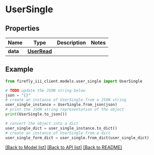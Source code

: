 # UserSingle


## Properties

Name | Type | Description | Notes
------------ | ------------- | ------------- | -------------
**data** | [**UserRead**](UserRead.md) |  | 

## Example

```python
from firefly_iii_client.models.user_single import UserSingle

# TODO update the JSON string below
json = "{}"
# create an instance of UserSingle from a JSON string
user_single_instance = UserSingle.from_json(json)
# print the JSON string representation of the object
print(UserSingle.to_json())

# convert the object into a dict
user_single_dict = user_single_instance.to_dict()
# create an instance of UserSingle from a dict
user_single_form_dict = user_single.from_dict(user_single_dict)
```
[[Back to Model list]](../README.md#documentation-for-models) [[Back to API list]](../README.md#documentation-for-api-endpoints) [[Back to README]](../README.md)


